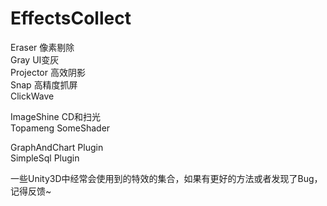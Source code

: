 # EffectsCollect

Eraser 像素剔除 </br>
Gray UI变灰 </br>
Projector 高效阴影 </br>
Snap 高精度抓屏 </br>
ClickWave </br>


ImageShine CD和扫光 </br>
Topameng SomeShader </br>


GraphAndChart Plugin </br>
SimpleSql Plugin </br>

一些Unity3D中经常会使用到的特效的集合，如果有更好的方法或者发现了Bug，记得反馈~ </br>
